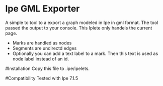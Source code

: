 # Ipe GML Exporter
A simple to tool to a export a graph modeled in Ipe in gml format. The tool passed the output to your console. This Iplete only handels the current page. 
 
* Marks are handled as nodes
* Segments are undirectd edges
* Optionally you can add a text label to a mark. Then this text is used as node label instead of an id.

#Installation
Copy this file to .ipe/ipelets. 

#Compatibility
Tested with Ipe 7.1.5
